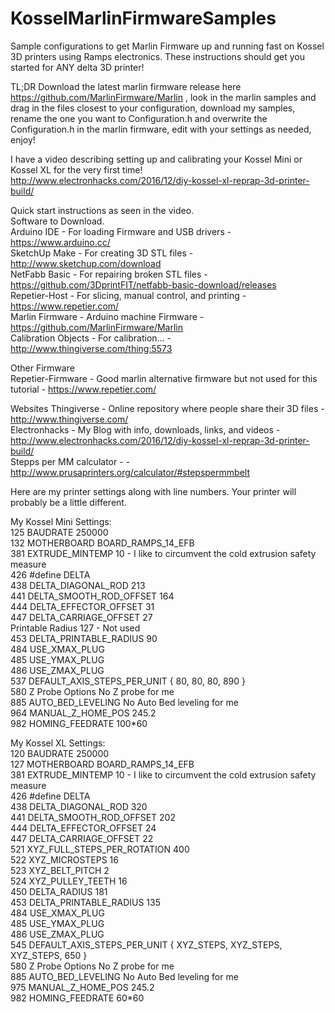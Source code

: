 # KosselMarlinFirmwareSamples  
Sample configurations to get Marlin Firmware up and running fast on Kossel 3D printers using Ramps electronics. These instructions should get you started for ANY delta 3D printer! 

TL;DR
Download the latest marlin firmware release here https://github.com/MarlinFirmware/Marlin , look in the marlin samples and drag in the files closest to your configuration, download my samples, rename the one you want to Configuration.h and overwrite the Configuration.h in the marlin firmware, edit with your settings as needed, enjoy! 


I have a video describing setting up and calibrating your Kossel Mini or Kossel XL for the very first time!    
http://www.electronhacks.com/2016/12/diy-kossel-xl-reprap-3d-printer-build/


Quick start instructions as seen in the video.  
Software to Download.  
Arduino IDE     - For loading Firmware and USB drivers          - https://www.arduino.cc/  
SketchUp Make   - For creating 3D STL files                     - http://www.sketchup.com/download  
NetFabb Basic   - For repairing broken STL files                - https://github.com/3DprintFIT/netfabb-basic-download/releases  
Repetier-Host   - For slicing, manual control, and printing     - https://www.repetier.com/  
Marlin Firmware - Arduino machine Firmware                      - https://github.com/MarlinFirmware/Marlin  
Calibration Objects - For calibration...                        - http://www.thingiverse.com/thing:5573    

Other Firmware  
Repetier-Firmware - Good marlin alternative firmware but not used for this tutorial - https://www.repetier.com/  

Websites
Thingiverse - Online repository where people share their 3D files   - http://www.thingiverse.com/  
Electronhacks - My Blog with info, downloads, links, and videos     - http://www.electronhacks.com/2016/12/diy-kossel-xl-reprap-3d-printer-build/  
Stepps per MM calculator -                                          - http://www.prusaprinters.org/calculator/#stepspermmbelt  

Here are my printer settings along with line numbers. Your printer will probably be a little different.  

My Kossel Mini Settings:  
125 BAUDRATE                    250000  
132 MOTHERBOARD                 BOARD_RAMPS_14_EFB  
381 EXTRUDE_MINTEMP             10  - I like to circumvent the cold extrusion safety measure  
426 #define DELTA  
438 DELTA_DIAGONAL_ROD          213  
441 DELTA_SMOOTH_ROD_OFFSET     164  
444 DELTA_EFFECTOR_OFFSET       31  
447 DELTA_CARRIAGE_OFFSET       27  
    Printable Radius            127  - Not used  
453 DELTA_PRINTABLE_RADIUS      90  
484 USE_XMAX_PLUG  
485 USE_YMAX_PLUG  
486 USE_ZMAX_PLUG  
537 DEFAULT_AXIS_STEPS_PER_UNIT { 80, 80, 80, 890 }  
580 Z Probe Options             No Z probe for me  
885 AUTO_BED_LEVELING           No Auto Bed leveling for me  
964 MANUAL_Z_HOME_POS           245.2  
982 HOMING_FEEDRATE             100*60  



My Kossel XL Settings:  
120 BAUDRATE                    250000  
127 MOTHERBOARD                 BOARD_RAMPS_14_EFB  
381 EXTRUDE_MINTEMP             10  - I like to circumvent the cold extrusion safety measure  
426 #define DELTA  
438 DELTA_DIAGONAL_ROD          320  
441 DELTA_SMOOTH_ROD_OFFSET     202  
444 DELTA_EFFECTOR_OFFSET       24  
447 DELTA_CARRIAGE_OFFSET       22  
521 XYZ_FULL_STEPS_PER_ROTATION 400  
522 XYZ_MICROSTEPS 16  
523 XYZ_BELT_PITCH 2  
524 XYZ_PULLEY_TEETH 16  
450 DELTA_RADIUS                181  
453 DELTA_PRINTABLE_RADIUS      135  
484 USE_XMAX_PLUG  
485 USE_YMAX_PLUG  
486 USE_ZMAX_PLUG  
545 DEFAULT_AXIS_STEPS_PER_UNIT { XYZ_STEPS, XYZ_STEPS, XYZ_STEPS, 650 }  
580 Z Probe Options             No Z probe for me  
885 AUTO_BED_LEVELING           No Auto Bed leveling for me  
975 MANUAL_Z_HOME_POS           245.2  
982 HOMING_FEEDRATE             60*60  
